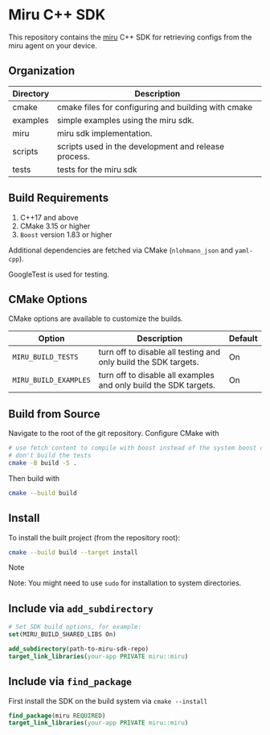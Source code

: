 # Miru C++ SDK
This repository contains the [miru](https://www.miruml.com/) C++ SDK for retrieving configs from the miru agent on your device.

## Organization

| Directory | Description |
|-----------|-------------|
| cmake     | cmake files for configuring and building with cmake |
| examples  | simple examples using the miru sdk. |
| miru      | miru sdk implementation. |
| scripts   | scripts used in the development and release process. |
| tests     | tests for the miru sdk |

## Build Requirements

1. C++17 and above
2. CMake 3.15 or higher
3. `Boost` version 1.83 or higher

Additional dependencies are fetched via CMake (`nlohmann_json` and `yaml-cpp`).

GoogleTest is used for testing.

## CMake Options

CMake options are available to customize the builds.

| Option | Description | Default |
|--------|-------------|---------|
| `MIRU_BUILD_TESTS` | turn off to disable all testing and only build the SDK targets. | On |
| `MIRU_BUILD_EXAMPLES` | turn off to disable all examples and only build the SDK targets. | On |

## Build from Source

Navigate to the root of the git repository. Configure CMake with

```bash
# use fetch content to compile with boost instead of the system boost dependency
# don't build the tests
cmake -B build -S .
```

Then build with
```bash
cmake --build build
```

## Install

To install the built project (from the repository root):

```bash
cmake --build build --target install
```

> [!NOTE]
> Note: You might need to use `sudo` for installation to system directories.

## Include via `add_subdirectory`

```cmake
# Set SDK build options, for example:
set(MIRU_BUILD_SHARED_LIBS On)

add_subdirectory(path-to-miru-sdk-repo)
target_link_libraries(your-app PRIVATE miru::miru)
```

## Include via `find_package`

First install the SDK on the build system via `cmake --install`

```cmake
find_package(miru REQUIRED)
target_link_libraries(your-app PRIVATE miru::miru)
```
